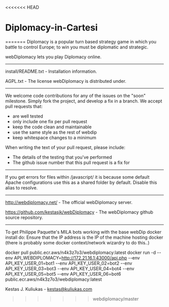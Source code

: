 <<<<<<< HEAD
# Diplomacy-in-Cartesi
=======
Diplomacy is a popular turn based strategy game in which you battle to control Europe; to win you must be diplomatic and strategic.
 
webDiplomacy lets you play Diplomacy online.

--- 

install/README.txt - Installation information.

AGPL.txt - The license webDiplomacy is distributed under.

---

We welcome code contributions for any of the issues on the "soon" milestone. Simply fork the project, and develop a fix in a branch. We accept pull requests that:

* are well tested
* only include one fix per pull request
* keep the code clean and maintainable
* use the same style as the rest of webdip
* keep whitespace changes to a minimum

When writing the text of your pull request, please include:

* The details of the testing that you've performed
* The github issue number that this pull request is a fix for

---

If you get errors for files within /javascript/ it is because some default Apache configurations use this as a shared folder by default. Disable this alias to resolve.

---

http://webdiplomacy.net/ - The official webDiplomacy server.

https://github.com/kestasjk/webDiplomacy - The webDiplomacy github source repository.

---

To get Philippe Paquette's MILA bots working with the base webDip docker install do:
Ensure that the IP address is the IP of the machine hosting docker (there is probably some docker context/network wizardry to do this..)

docker pull public.ecr.aws/n4k3z7o3/webdiplomacy:latest
docker run -d --env API_WEBDIPLOMACY=http://172.21.16.1:43000/api.php --env API_KEY_USER_01=bot1 --env API_KEY_USER_02=bot2 --env API_KEY_USER_03=bot3 --env API_KEY_USER_04=bot4 --env API_KEY_USER_05=bot5 --env API_KEY_USER_06=bot6 public.ecr.aws/n4k3z7o3/webdiplomacy:latest




Kestas J. Kuliukas - kestas@kuliukas.com
>>>>>>> webdiplomacy/master
